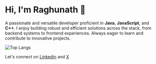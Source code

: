 # Hi, I'm Raghunath 👋

A passionate and versatile developer proficient in **Java**, **JavaScript**, and **C++**.  I enjoy building robust and efficient solutions across the stack, from backend systems to frontend experiences.  Always eager to learn and contribute to innovative projects.

![Top Langs](https://github-readme-stats.vercel.app/api/top-langs/?username=raghunath704&hide_progress=true)


Let's connect on [Linkedin](https://www.linkedin.com/in/raghunathdas/) and [X](https://www.x.com/raghunath704/)
